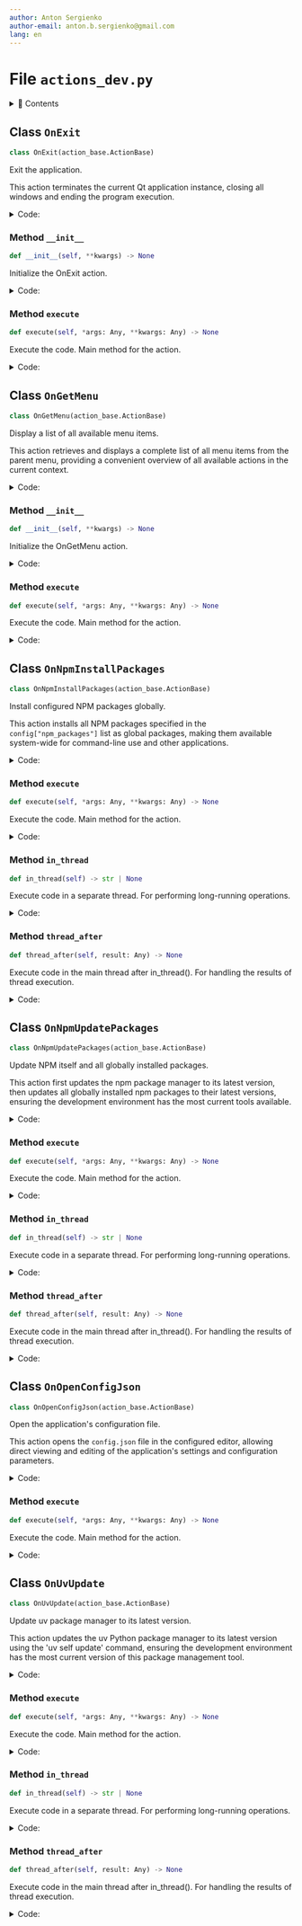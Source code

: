 ```yaml
---
author: Anton Sergienko
author-email: anton.b.sergienko@gmail.com
lang: en
---
```


# File `actions_dev.py`

<details>
<summary>📖 Contents</summary>

## Contents

- [Class `OnExit`](#class-onexit)
  - [Method `__init__`](#method-__init__)
  - [Method `execute`](#method-execute)
- [Class `OnGetMenu`](#class-ongetmenu)
  - [Method `__init__`](#method-__init__-1)
  - [Method `execute`](#method-execute-1)
- [Class `OnNpmInstallPackages`](#class-onnpminstallpackages)
  - [Method `execute`](#method-execute-2)
  - [Method `in_thread`](#method-in_thread)
  - [Method `thread_after`](#method-thread_after)
- [Class `OnNpmUpdatePackages`](#class-onnpmupdatepackages)
  - [Method `execute`](#method-execute-3)
  - [Method `in_thread`](#method-in_thread-1)
  - [Method `thread_after`](#method-thread_after-1)
- [Class `OnOpenConfigJson`](#class-onopenconfigjson)
  - [Method `execute`](#method-execute-4)
- [Class `OnUvUpdate`](#class-onuvupdate)
  - [Method `execute`](#method-execute-5)
  - [Method `in_thread`](#method-in_thread-2)
  - [Method `thread_after`](#method-thread_after-2)

</details>

## Class `OnExit`

```python
class OnExit(action_base.ActionBase)
```

Exit the application.

This action terminates the current Qt application instance,
closing all windows and ending the program execution.

<details>
<summary>Code:</summary>

```python
class OnExit(action_base.ActionBase):

    icon = "×"  # noqa: RUF001
    title = "Exit"

    def __init__(self, **kwargs) -> None:  # noqa: ANN003
        """Initialize the OnExit action."""
        super().__init__()
        self.parent = kwargs.get("parent")

    def execute(self, *args: Any, **kwargs: Any) -> None:  # noqa: ARG002
        """Execute the code. Main method for the action."""
        QApplication.quit()
```

</details>

### Method `__init__`

```python
def __init__(self, **kwargs) -> None
```

Initialize the OnExit action.

<details>
<summary>Code:</summary>

```python
def __init__(self, **kwargs) -> None:  # noqa: ANN003
        super().__init__()
        self.parent = kwargs.get("parent")
```

</details>

### Method `execute`

```python
def execute(self, *args: Any, **kwargs: Any) -> None
```

Execute the code. Main method for the action.

<details>
<summary>Code:</summary>

```python
def execute(self, *args: Any, **kwargs: Any) -> None:  # noqa: ARG002
        QApplication.quit()
```

</details>

## Class `OnGetMenu`

```python
class OnGetMenu(action_base.ActionBase)
```

Display a list of all available menu items.

This action retrieves and displays a complete list of all menu items
from the parent menu, providing a convenient overview of all available
actions in the current context.

<details>
<summary>Code:</summary>

```python
class OnGetMenu(action_base.ActionBase):

    icon = "☰"
    title = "Get the list of items from this menu"

    def __init__(self, **kwargs) -> None:  # noqa: ANN003
        """Initialize the OnGetMenu action."""
        super().__init__()
        self.parent = kwargs.get("parent")

    def execute(self, *args: Any, **kwargs: Any) -> None:  # noqa: ARG002
        """Execute the code. Main method for the action."""
        if self.parent is not None:
            result = self.parent.get_menu()
            self.add_line(result)
        else:
            self.add_line("❌ No parent menu available.")
        self.show_result()
```

</details>

### Method `__init__`

```python
def __init__(self, **kwargs) -> None
```

Initialize the OnGetMenu action.

<details>
<summary>Code:</summary>

```python
def __init__(self, **kwargs) -> None:  # noqa: ANN003
        super().__init__()
        self.parent = kwargs.get("parent")
```

</details>

### Method `execute`

```python
def execute(self, *args: Any, **kwargs: Any) -> None
```

Execute the code. Main method for the action.

<details>
<summary>Code:</summary>

```python
def execute(self, *args: Any, **kwargs: Any) -> None:  # noqa: ARG002
        if self.parent is not None:
            result = self.parent.get_menu()
            self.add_line(result)
        else:
            self.add_line("❌ No parent menu available.")
        self.show_result()
```

</details>

## Class `OnNpmInstallPackages`

```python
class OnNpmInstallPackages(action_base.ActionBase)
```

Install configured NPM packages globally.

This action installs all NPM packages specified in the `config["npm_packages"]`
list as global packages, making them available system-wide for command-line
use and other applications.

<details>
<summary>Code:</summary>

```python
class OnNpmInstallPackages(action_base.ActionBase):

    icon = "📥"
    title = "Install global NPM packages"

    def execute(self, *args: Any, **kwargs: Any) -> None:  # noqa: ARG002
        """Execute the code. Main method for the action."""
        self.start_thread(self.in_thread, self.thread_after, self.title)

    def in_thread(self) -> str | None:
        """Execute code in a separate thread. For performing long-running operations."""
        commands = "\n".join([f"npm i -g {package}" for package in config["npm_packages"]])
        return h.dev.run_powershell_script(commands)

    def thread_after(self, result: Any) -> None:
        """Execute code in the main thread after in_thread(). For handling the results of thread execution."""
        self.show_toast("Install completed")
        self.add_line(result)
        self.show_result()
```

</details>

### Method `execute`

```python
def execute(self, *args: Any, **kwargs: Any) -> None
```

Execute the code. Main method for the action.

<details>
<summary>Code:</summary>

```python
def execute(self, *args: Any, **kwargs: Any) -> None:  # noqa: ARG002
        self.start_thread(self.in_thread, self.thread_after, self.title)
```

</details>

### Method `in_thread`

```python
def in_thread(self) -> str | None
```

Execute code in a separate thread. For performing long-running operations.

<details>
<summary>Code:</summary>

```python
def in_thread(self) -> str | None:
        commands = "\n".join([f"npm i -g {package}" for package in config["npm_packages"]])
        return h.dev.run_powershell_script(commands)
```

</details>

### Method `thread_after`

```python
def thread_after(self, result: Any) -> None
```

Execute code in the main thread after in_thread(). For handling the results of thread execution.

<details>
<summary>Code:</summary>

```python
def thread_after(self, result: Any) -> None:
        self.show_toast("Install completed")
        self.add_line(result)
        self.show_result()
```

</details>

## Class `OnNpmUpdatePackages`

```python
class OnNpmUpdatePackages(action_base.ActionBase)
```

Update NPM itself and all globally installed packages.

This action first updates the npm package manager to its latest version,
then updates all globally installed npm packages to their latest versions,
ensuring the development environment has the most current tools available.

<details>
<summary>Code:</summary>

```python
class OnNpmUpdatePackages(action_base.ActionBase):

    icon = "📥"
    title = "Update NPM and global NPM packages"

    def execute(self, *args: Any, **kwargs: Any) -> None:  # noqa: ARG002
        """Execute the code. Main method for the action."""
        self.start_thread(self.in_thread, self.thread_after, self.title)

    def in_thread(self) -> str | None:
        """Execute code in a separate thread. For performing long-running operations."""
        commands = "npm update npm -g\nnpm update -g"
        return h.dev.run_powershell_script(commands)

    def thread_after(self, result: Any) -> None:
        """Execute code in the main thread after in_thread(). For handling the results of thread execution."""
        self.show_toast("Update completed")
        self.add_line(result)
        self.show_result()
```

</details>

### Method `execute`

```python
def execute(self, *args: Any, **kwargs: Any) -> None
```

Execute the code. Main method for the action.

<details>
<summary>Code:</summary>

```python
def execute(self, *args: Any, **kwargs: Any) -> None:  # noqa: ARG002
        self.start_thread(self.in_thread, self.thread_after, self.title)
```

</details>

### Method `in_thread`

```python
def in_thread(self) -> str | None
```

Execute code in a separate thread. For performing long-running operations.

<details>
<summary>Code:</summary>

```python
def in_thread(self) -> str | None:
        commands = "npm update npm -g\nnpm update -g"
        return h.dev.run_powershell_script(commands)
```

</details>

### Method `thread_after`

```python
def thread_after(self, result: Any) -> None
```

Execute code in the main thread after in_thread(). For handling the results of thread execution.

<details>
<summary>Code:</summary>

```python
def thread_after(self, result: Any) -> None:
        self.show_toast("Update completed")
        self.add_line(result)
        self.show_result()
```

</details>

## Class `OnOpenConfigJson`

```python
class OnOpenConfigJson(action_base.ActionBase)
```

Open the application's configuration file.

This action opens the `config.json` file in the configured editor,
allowing direct viewing and editing of the application's settings
and configuration parameters.

<details>
<summary>Code:</summary>

```python
class OnOpenConfigJson(action_base.ActionBase):

    icon = "⚙️"
    title = "Open config.json"

    def execute(self, *args: Any, **kwargs: Any) -> None:  # noqa: ARG002
        """Execute the code. Main method for the action."""
        commands = f"{config['editor']} {h.dev.get_project_root() / 'config/config.json'}"
        result = h.dev.run_powershell_script(commands)
        self.add_line(result)
```

</details>

### Method `execute`

```python
def execute(self, *args: Any, **kwargs: Any) -> None
```

Execute the code. Main method for the action.

<details>
<summary>Code:</summary>

```python
def execute(self, *args: Any, **kwargs: Any) -> None:  # noqa: ARG002
        commands = f"{config['editor']} {h.dev.get_project_root() / 'config/config.json'}"
        result = h.dev.run_powershell_script(commands)
        self.add_line(result)
```

</details>

## Class `OnUvUpdate`

```python
class OnUvUpdate(action_base.ActionBase)
```

Update uv package manager to its latest version.

This action updates the uv Python package manager to its latest version
using the 'uv self update' command, ensuring the development environment
has the most current version of this package management tool.

<details>
<summary>Code:</summary>

```python
class OnUvUpdate(action_base.ActionBase):

    icon = "📥"
    title = "Update uv"

    def execute(self, *args: Any, **kwargs: Any) -> None:  # noqa: ARG002
        """Execute the code. Main method for the action."""
        self.start_thread(self.in_thread, self.thread_after, self.title)

    def in_thread(self) -> str | None:
        """Execute code in a separate thread. For performing long-running operations."""
        commands = "uv self update"
        return h.dev.run_powershell_script(commands)

    def thread_after(self, result: Any) -> None:
        """Execute code in the main thread after in_thread(). For handling the results of thread execution."""
        self.show_toast("Update completed")
        self.add_line(result)
        self.show_result()
```

</details>

### Method `execute`

```python
def execute(self, *args: Any, **kwargs: Any) -> None
```

Execute the code. Main method for the action.

<details>
<summary>Code:</summary>

```python
def execute(self, *args: Any, **kwargs: Any) -> None:  # noqa: ARG002
        self.start_thread(self.in_thread, self.thread_after, self.title)
```

</details>

### Method `in_thread`

```python
def in_thread(self) -> str | None
```

Execute code in a separate thread. For performing long-running operations.

<details>
<summary>Code:</summary>

```python
def in_thread(self) -> str | None:
        commands = "uv self update"
        return h.dev.run_powershell_script(commands)
```

</details>

### Method `thread_after`

```python
def thread_after(self, result: Any) -> None
```

Execute code in the main thread after in_thread(). For handling the results of thread execution.

<details>
<summary>Code:</summary>

```python
def thread_after(self, result: Any) -> None:
        self.show_toast("Update completed")
        self.add_line(result)
        self.show_result()
```

</details>

